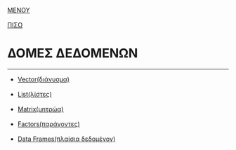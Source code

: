 [ΜΕΝΟΥ](README.md)
<br><br>
[ΠΙΣΩ](objects_and_data_structures.md)

# ΔΟΜΕΣ ΔΕΔΟΜΕΝΩΝ

---

- [Vector(διάνυσμα)](vector.md)
<br><br>
- [List(λίστες)](list.md)
<br><br>
- [Matrix(μητρώα)](matrix.md)
<br><br>
- [Factors(παράγοντες)](factors.md)
<br><br>
- [Data Frames(πλαίσια δεδομένον)](data_frames.md) 
<br><br>
